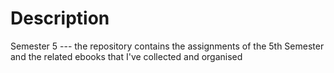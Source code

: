 # Description
Semester 5 ---
the repository contains the assignments of the 5th Semester and the related ebooks that I've collected and organised
